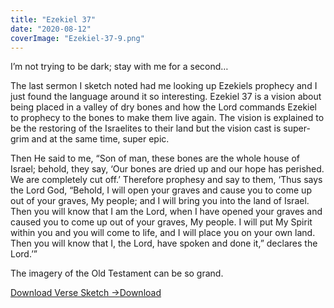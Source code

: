 ```yaml
---
title: "Ezekiel 37"
date: "2020-08-12"
coverImage: "Ezekiel-37-9.png"
---
```


I’m not trying to be dark; stay with me for a second…

The last sermon I sketch noted had me looking up Ezekiels prophecy and I just found the language around it so interesting. Ezekiel 37 is a vision about being placed in a valley of dry bones and how the Lord commands Ezekiel to prophecy to the bones to make them live again. The vision is explained to be the restoring of the Israelites to their land but the vision cast is super-grim and at the same time, super epic. 

Then He said to me, “Son of man, these bones are the whole house of Israel; behold, they say, ‘Our bones are dried up and our hope has perished. We are completely cut off.’ Therefore prophesy and say to them, ‘Thus says the Lord God, “Behold, I will open your graves and cause you to come up out of your graves, My people; and I will bring you into the land of Israel. Then you will know that I am the Lord, when I have opened your graves and caused you to come up out of your graves, My people. I will put My Spirit within you and you will come to life, and I will place you on your own land. Then you will know that I, the Lord, have spoken and done it,” declares the Lord.’”

The imagery of the Old Testament can be so grand.

[Download Verse Sketch ->](https://sketchysermons.com/wp-content/uploads/2020/08/Ezekiel-37-9.pdf)[Download](https://sketchysermons.com/wp-content/uploads/2020/08/Ezekiel-37-9.pdf)
